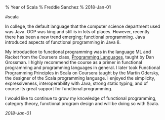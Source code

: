 % Year of Scala
% Freddie Sanchez
% 2018-Jan-01

#scala 

In college, the default language that the computer science department used was Java. OOP was king and still is in lots of places. However, recently there has been a new trend emerging; functional programming. Java introduced aspects of functional programming in Java 8. 

My introduction to functional programming was in the language ML and Racket from the Coursera class, [Programming Languages](https://www.coursera.org/learn/programming-languages), taught by Dan Grossman. I highly recommend the course as a primer in functional programming and programming languages in general. I later took Functional Programming Principles in Scala on Coursera taught by the Martin Odersky, the designer of the Scala programming language. I enjoyed the simplicity, expressiveness, interoperability with Java, strong static typing, and of course its great support for functional programming.

I would like to continue to grow my knowledge of functional programming, category theory, functional program design and will be doing so with Scala. 

_2018-Jan-01_
